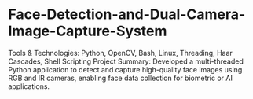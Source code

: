 # Face-Detection-and-Dual-Camera-Image-Capture-System
Tools &amp; Technologies: Python, OpenCV, Bash, Linux, Threading, Haar Cascades, Shell Scripting Project Summary: Developed a multi-threaded Python application to detect and capture high-quality face images using RGB and IR cameras, enabling face data collection for biometric or AI applications.
